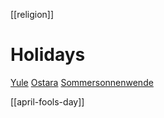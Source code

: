 [[religion]]

# Holidays

[Yule](yule.md)
[Ostara](ostara.md)
[Sommersonnenwende](sommersonnenwende.md)

[[april-fools-day]]